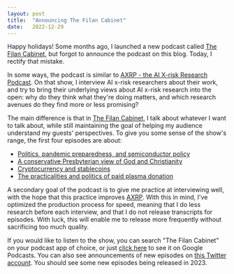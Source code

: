 ```yaml
---
layout: post
title:  "Announcing The Filan Cabinet"
date:   2022-12-29
---
```


Happy holidays! Some months ago, I launched a new podcast called [The Filan Cabinet](https://thefilancabinet.com/), but forgot to announce the podcast on this blog. Today, I rectify that mistake.

In some ways, the podcast is similar to [AXRP - the AI X-risk Research Podcast](https://axrp.net/). On that show, I interview AI x-risk researchers about their work, and try to bring their underlying views about AI x-risk research into the open: why do they think what they're doing matters, and which research avenues do they find more or less promising?

The main difference is that in [The Filan Cabinet](https://thefilancabinet.com/), I talk about whatever I want to talk about, while still maintaining the goal of helping my audience understand my guests' perspectives. To give you some sense of the show's range, the first four episodes are about:
- [Politics, pandemic preparedness, and semiconductor policy](https://thefilancabinet.com/episodes/2022/09/18/1-carrick-flynn.html)
- [A conservative Presbyterian view of God and Christianity](https://thefilancabinet.com/episodes/2022/09/18/2-wayne-forkner.html)
- [Cryptocurrency and stablecoins](https://thefilancabinet.com/episodes/2022/09/18/3-ameen-soleimani.html)
- [The practicalities and politics of paid plasma donation](https://thefilancabinet.com/episodes/2022/11/08/4-peter-jaworski.html)

A secondary goal of the podcast is to give me practice at interviewing well, with the hope that this practice improves [AXRP](https://axrp.net/). With this in mind, I've optimized the production process for speed, meaning that I do less research before each interview, and that I do not release transcripts for episodes. With luck, this will enable me to release more frequently without sacrificing too much quality.

If you would like to listen to the show, you can search "The Filan Cabinet" on your podcast app of choice, or just [click here](https://podcasts.google.com/feed/aHR0cHM6Ly9mZWVkcy5saWJzeW4uY29tLzQzODA4MS9yc3M) to see it on Google Podcasts. You can also see announcements of new episodes on [this Twitter account](https://twitter.com/thefilancabinet). You should see some new episodes being released in 2023.
